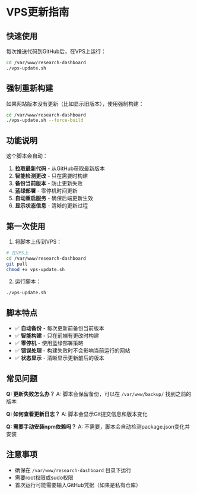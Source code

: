 # VPS更新指南

## 快速使用

每次推送代码到GitHub后，在VPS上运行：

```bash
cd /var/www/research-dashboard
./vps-update.sh
```

## 强制重新构建

如果网站版本没有更新（比如显示旧版本），使用强制构建：

```bash
cd /var/www/research-dashboard
./vps-update.sh --force-build
```

## 功能说明

这个脚本会自动：

1. **拉取最新代码** - 从GitHub获取最新版本
2. **智能检测更改** - 只在需要时构建
3. **备份当前版本** - 防止更新失败
4. **蓝绿部署** - 零停机时间更新
5. **自动重启服务** - 确保后端更新生效
6. **显示状态信息** - 清晰的更新过程

## 第一次使用

1. 将脚本上传到VPS：
```bash
# 在VPS上
cd /var/www/research-dashboard
git pull
chmod +x vps-update.sh
```

2. 运行脚本：
```bash
./vps-update.sh
```

## 脚本特点

- ✅ **自动备份** - 每次更新前备份当前版本
- ✅ **智能构建** - 只在前端有更改时构建
- ✅ **零停机** - 使用蓝绿部署策略
- ✅ **错误处理** - 构建失败时不会影响当前运行的网站
- ✅ **状态显示** - 清晰显示更新前后的版本

## 常见问题

**Q: 更新失败怎么办？**
A: 脚本会保留备份，可以在 `/var/www/backup/` 找到之前的版本

**Q: 如何查看更新日志？**
A: 脚本会显示Git提交信息和版本变化

**Q: 需要手动安装npm依赖吗？**
A: 不需要，脚本会自动检测package.json变化并安装

## 注意事项

- 确保在 `/var/www/research-dashboard` 目录下运行
- 需要root权限或sudo权限
- 首次运行可能需要输入GitHub凭据（如果是私有仓库）